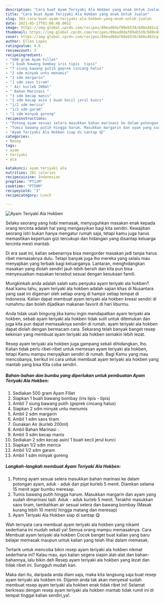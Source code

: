 ```yaml
---
description: "Cara buat Ayam Teriyaki Ala Hokben yang enak Untuk Jualan"
title: "Cara buat Ayam Teriyaki Ala Hokben yang enak Untuk Jualan"
slug: 381-cara-buat-ayam-teriyaki-ala-hokben-yang-enak-untuk-jualan
date: 2021-05-17T01:08:48.065Z
image: https://img-global.cpcdn.com/recipes/89ead0daf89eb539/680x482cq70/ayam-teriyaki-ala-hokben-foto-resep-utama.jpg
thumbnail: https://img-global.cpcdn.com/recipes/89ead0daf89eb539/680x482cq70/ayam-teriyaki-ala-hokben-foto-resep-utama.jpg
cover: https://img-global.cpcdn.com/recipes/89ead0daf89eb539/680x482cq70/ayam-teriyaki-ala-hokben-foto-resep-utama.jpg
author: Ellen Lopez
ratingvalue: 4.6
reviewcount: 3
recipeingredient:
- "500 gram Ayam Fillet"
- "1 buah bawang bombay iris tipis  tipis"
- "7 siung bawang putih geprek cincang halus"
- "2 sdm minyak untu menumis"
- "2 sdm margarin"
- "1 sdm saos tiram"
- " Air kurleb 200ml"
- " Bahan Marinasi "
- "3 sdm kecap manis"
- "2 sdm kecap asin 1 buah kecil jerul kunci"
- "1/2 sdm merica"
- "1/2 sdm garam"
- "1 sdm minyak goreng"
recipeinstructions:
- "Potong ayam sesuai selera masukkan bahan marinasi ke dalam potongan ayam, aduk - aduk dan pijat kurleb 5 menit. Diamkan selama 15 menit agar bumbu meresap."
- "Tumis bawang putih hingga harum. Masukkan margarin dan ayam yang sudah dimarinasi tadi. Aduk - aduk kurleb 5 menit. Terakhir masukkan saos tiram, tambahkan air sesuai selera dan bawang bombay (Masak kurang lebih 10 menit/ hingga matang dan meresap)"
- "Ayam Teriyaki Ala Hokben siap di santap 😋"
categories:
- Resep
tags:
- ayam
- teriyaki
- ala

katakunci: ayam teriyaki ala 
nutrition: 201 calories
recipecuisine: Indonesian
preptime: "PT12M"
cooktime: "PT50M"
recipeyield: "3"
recipecategory: Lunch

---
```



![Ayam Teriyaki Ala Hokben](https://img-global.cpcdn.com/recipes/89ead0daf89eb539/680x482cq70/ayam-teriyaki-ala-hokben-foto-resep-utama.jpg)

Selaku seorang yang hobi memasak, menyuguhkan masakan enak kepada orang tercinta adalah hal yang mengasyikan bagi kita sendiri. Kewajiban seorang istri bukan hanya mengatur rumah saja, tetapi kamu juga harus memastikan keperluan gizi tercukupi dan hidangan yang disantap keluarga tercinta mesti mantab.

Di era  saat ini, kalian sebenarnya bisa mengorder masakan jadi tanpa harus ribet memasaknya dulu. Tetapi banyak juga lho mereka yang selalu mau menyajikan yang terbaik bagi keluarganya. Lantaran, menghidangkan masakan yang diolah sendiri jauh lebih bersih dan kita pun bisa menyesuaikan masakan tersebut sesuai dengan kesukaan famili. 



Mungkinkah anda adalah salah satu penyuka ayam teriyaki ala hokben?. Asal kamu tahu, ayam teriyaki ala hokben adalah sajian khas di Nusantara yang saat ini digemari oleh setiap orang di hampir setiap tempat di Indonesia. Kalian dapat membuat ayam teriyaki ala hokben kreasi sendiri di rumahmu dan boleh dijadikan makanan favorit di hari liburmu.

Anda tidak usah bingung jika kamu ingin mendapatkan ayam teriyaki ala hokben, sebab ayam teriyaki ala hokben tidak sulit untuk ditemukan dan juga kita pun dapat memasaknya sendiri di rumah. ayam teriyaki ala hokben dapat diolah dengan bermacam cara. Sekarang telah banyak banget resep kekinian yang membuat ayam teriyaki ala hokben semakin lebih lezat.

Resep ayam teriyaki ala hokben juga gampang sekali dihidangkan, lho. Kalian tidak perlu ribet-ribet untuk memesan ayam teriyaki ala hokben, tetapi Kamu mampu menyajikan sendiri di rumah. Bagi Kamu yang mau mencobanya, berikut ini cara untuk membuat ayam teriyaki ala hokben yang mantab yang bisa Kita coba sendiri.

<!--inarticleads1-->

##### Bahan-bahan dan bumbu yang diperlukan untuk pembuatan Ayam Teriyaki Ala Hokben:

1. Sediakan 500 gram Ayam Fillet
1. Siapkan 1 buah bawang bombay (iris tipis - tipis)
1. Ambil 7 siung bawang putih (geprek cincang halus)
1. Siapkan 2 sdm minyak untu menumis
1. Ambil 2 sdm margarin
1. Ambil 1 sdm saos tiram
1. Gunakan  Air (kurleb 200ml)
1. Ambil  Bahan Marinasi :
1. Ambil 3 sdm kecap manis
1. Sediakan 2 sdm kecap asin/ 1 buah kecil jerul kunci
1. Siapkan 1/2 sdm merica
1. Ambil 1/2 sdm garam
1. Ambil 1 sdm minyak goreng




<!--inarticleads2-->

##### Langkah-langkah membuat Ayam Teriyaki Ala Hokben:

1. Potong ayam sesuai selera masukkan bahan marinasi ke dalam potongan ayam, aduk - aduk dan pijat kurleb 5 menit. Diamkan selama 15 menit agar bumbu meresap.
1. Tumis bawang putih hingga harum. Masukkan margarin dan ayam yang sudah dimarinasi tadi. Aduk - aduk kurleb 5 menit. Terakhir masukkan saos tiram, tambahkan air sesuai selera dan bawang bombay (Masak kurang lebih 10 menit/ hingga matang dan meresap)
1. Ayam Teriyaki Ala Hokben siap di santap 😋




Wah ternyata cara membuat ayam teriyaki ala hokben yang nikamt sederhana ini mudah sekali ya! Semua orang mampu memasaknya. Cara Membuat ayam teriyaki ala hokben Cocok banget buat kalian yang baru belajar memasak maupun untuk kalian yang telah lihai dalam memasak.

Tertarik untuk mencoba bikin resep ayam teriyaki ala hokben nikmat sederhana ini? Kalau mau, ayo kalian segera siapin alat-alat dan bahan-bahannya, lalu bikin deh Resep ayam teriyaki ala hokben yang lezat dan tidak ribet ini. Sungguh mudah kan. 

Maka dari itu, daripada anda diam saja, maka kita langsung saja buat resep ayam teriyaki ala hokben ini. Dijamin anda tak akan menyesal sudah membuat resep ayam teriyaki ala hokben enak tidak ribet ini! Selamat berkreasi dengan resep ayam teriyaki ala hokben mantab tidak rumit ini di tempat tinggal kalian sendiri,ya!.

